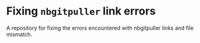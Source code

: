 # Fixing `nbgitpuller` link errors

A repository for fixing the errors encountered with nbgitpuller links and file mismatch.
